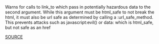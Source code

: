 Warns for calls to link_to which pass in potentially hazardous data
to the second argument.  While this argument must be html_safe to not break
the html, it must also be url safe as determined by calling a
:url_safe_method.  This prevents attacks such as javascript:evil() or
data:<encoded XSS> which is html_safe, but not safe as an href

[SOURCE](http://brakemanscanner.org/docs/warning_types/)